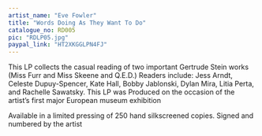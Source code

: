 ```yaml
---
artist_name: "Eve Fowler"
title: "Words Doing As They Want To Do"
catalogue_no: RD005
pic: "RDLP05.jpg"
paypal_link: "HT2XKGGLPN4FJ"
---
```

This LP collects the casual reading of two important Gertrude Stein works (Miss Furr and Miss Skeene and Q.E.D.) Readers include: Jess Arndt, Celeste Dupuy-Spencer, Kate Hall, Bobby Jablonski, Dylan Mira, Litia Perta, and Rachelle Sawatsky. This LP was Produced on the occasion of the artist’s first major European museum exhibition

Available in a limited pressing of 250 hand silkscreened copies. Signed and numbered by the artist 
